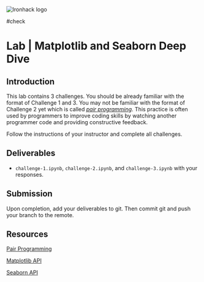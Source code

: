 ![Ironhack logo](https://i.imgur.com/1QgrNNw.png)

#check 

# Lab | Matplotlib and Seaborn Deep Dive

## Introduction

This lab contains 3 challenges. You should be already familiar with the format of Challenge 1 and 3. You may not be familiar with the format of Challenge 2 yet which is called *[pair programming](https://en.wikipedia.org/wiki/Pair_programming)*. This practice is often used by programmers to improve coding skills by watching another programmer code and providing constructive feedback.

Follow the instructions of your instructor and complete all challenges.

## Deliverables

- `challenge-1.ipynb`, `challenge-2.ipynb`, and `challenge-3.ipynb` with your responses.

## Submission

Upon completion, add your deliverables to git. Then commit git and push your branch to the remote.

## Resources

[Pair Programming](https://en.wikipedia.org/wiki/Pair_programming)

[Matplotlib API](https://matplotlib.org/api/index.html)

[Seaborn API](https://seaborn.pydata.org/api.html)


